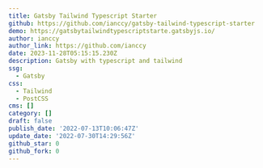 ```yaml
---
title: Gatsby Tailwind Typescript Starter
github: https://github.com/ianccy/gatsby-tailwind-typescript-starter
demo: https://gatsbytailwindtypescriptstarte.gatsbyjs.io/
author: ianccy
author_link: https://github.com/ianccy
date: 2023-11-28T05:15:15.230Z
description: Gatsby with typescript and tailwind
ssg:
  - Gatsby
css:
  - Tailwind
  - PostCSS
cms: []
category: []
draft: false
publish_date: '2022-07-13T10:06:47Z'
update_date: '2022-07-30T14:29:56Z'
github_star: 0
github_fork: 0
---
```

